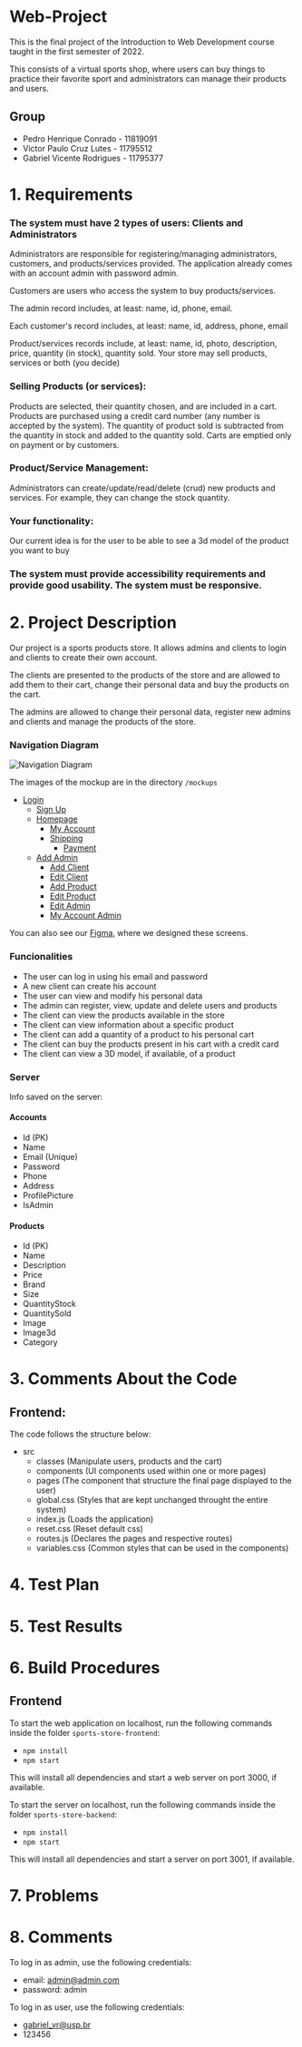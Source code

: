 # Web-Project
This is the final project of the Introduction to Web Development course taught in the first semester of 2022.

This consists of a virtual sports shop, where users can buy things to practice their favorite sport and administrators can manage their products and users.

## Group
* Pedro Henrique Conrado - 11819091
* Victor Paulo Cruz Lutes - 11795512
* Gabriel Vicente Rodrigues - 11795377


# 1. Requirements

### The system must have 2 types of users: Clients and Administrators

Administrators are responsible for registering/managing administrators, customers, and products/services provided. The application already comes with an account admin with password admin.

Customers are users who access the system to buy products/services.

The admin record includes, at least: name, id, phone, email.

Each customer's record includes, at least: name, id, address, phone, email

Product/services records include, at least: name, id, photo, description, price, quantity (in stock), quantity sold.
Your store may sell products, services or both (you decide)

### Selling Products (or services): 

Products are selected, their quantity chosen, and are included in a cart. Products are purchased using a credit card number (any number is accepted by the system). The quantity of product sold is subtracted from the quantity in stock and added to the quantity sold. Carts are emptied only on payment or by customers.

### Product/Service Management: 
Administrators can create/update/read/delete (crud) new products and services. For example, they can change the stock quantity.

### Your functionality: 
Our current idea is for the user to be able to see a 3d model of the product you want to buy

### The system must provide accessibility requirements and provide good usability. The system must be responsive.


# 2. Project Description
Our project is a sports products store. It allows admins and clients to login and clients to create their own account.

The clients are presented to the products of the store and are allowed to add them to their cart, change their personal data and buy the products on the cart.

The admins are allowed to change their personal data, register new admins and clients and manage the products of the store.

### Navigation Diagram
![Navigation Diagram](mockups/navigationDiagram.png)

The images of the mockup are in the directory ```/mockups```

* [Login](mockups/Login.png)
    * [Sign Up](mockups/Sign%20Up.png)
    * [Homepage](mockups/Homepage.png)
        * [My Account](mockups/MyAccountClient.png)
        * [Shipping](mockups/Shipping.jpg)
            * [Payment](mockups/Shipping.jpg)
    * [Add Admin](mockups/AddAdmin.png)
        * [Add Client](mockups/AddClient.png)
        * [Edit Client](mockups/EditClient.png)
        * [Add Product](mockups/AddProduct.png)
        * [Edit Product](mockups/EditProducts.png)
        * [Edit Admin](mockups/EditAdmin.png)
        * [My Account Admin](mockups/MyAccountAdmin.png)

You can also see our [Figma](https://www.figma.com/file/ijJYtFiTaDnPejZwvTwijs/Mockups), where we designed these screens.

### Funcionalities
* The user can log in using his email and password
* A new client can create his account
* The user can view and modify his personal data
* The admin can register, view, update and delete users and products
* The client can view the products available in the store
* The client can view information about a specific product
* The client can add a quantity of a product to his personal cart
* The client can buy the products present in his cart with a credit card
* The client can view a 3D model, if available, of a product

### Server
Info saved on the server:

#### Accounts
* Id (PK)
* Name
* Email (Unique)
* Password
* Phone
* Address
* ProfilePicture
* IsAdmin

#### Products
* Id (PK)
* Name
* Description
* Price
* Brand
* Size
* QuantityStock
* QuantitySold
* Image
* Image3d
* Category

# 3. Comments About the Code
## Frontend:
The code follows the structure below:
* src
    * classes (Manipulate users, products and the cart)
    * components (UI components used within one or more pages)
    * pages (The component that structure the final page displayed to the user)
    * global.css (Styles that are kept unchanged throught the entire system)
    * index.js (Loads the application)
    * reset.css (Reset default css)
    * routes.js (Declares the pages and respective routes)
    * variables.css (Common styles that can be used in the components)

# 4. Test Plan

# 5. Test Results

# 6. Build Procedures
## Frontend
To start the web application on localhost, run the following commands inside the folder ```sports-store-frontend```:
* ```npm install```
* ```npm start```

This will install all dependencies and start a web server on port 3000, if available.

To start the server on localhost, run the following commands inside the folder ```sports-store-backend```:
* ```npm install```
* ```npm start```

This will install all dependencies and start a server on port 3001, if available.

# 7. Problems

# 8. Comments
To log in as admin, use the following credentials:
* email: admin@admin.com
* password: admin

To log in as user, use the following credentials:
* gabriel_vr@usp.br
* 123456
